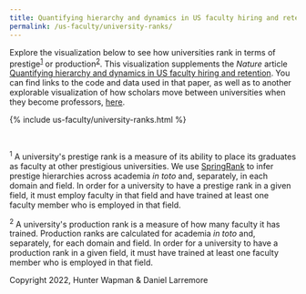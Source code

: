 ```yaml
---
title: Quantifying hierarchy and dynamics in US faculty hiring and retention — university ranks
permalink: /us-faculty/university-ranks/
---
```


Explore the visualization below to see how universities rank in terms of prestige<sup><a href="#prestige-ranks">1</a></sup> or production<sup><a href="#production-ranks">2</a></sup>. This visualization supplements the *Nature* article [Quantifying hierarchy and dynamics in US faculty hiring and retention](https://www.nature.com/articles/s41586-022-05222-x). You can find links to the code and data used in that paper, as well as to another explorable visualization of how scholars move between universities when they become professors, [here](https://larremorelab.github.io/us-faculty/).

{% include us-faculty/university-ranks.html %}

<br>

<sup id="prestige-ranks">1</sup> A university's prestige rank is a measure of its ability to place its graduates as faculty at other prestigious universities. We use <a href="https://www.science.org/doi/10.1126/sciadv.aar8260">SpringRank</a> to infer prestige hierarchies across academia _in toto_ and, separately, in each domain and field. In order for a university to have a prestige rank in a given field, it must employ faculty in that field and have trained at least one faculty member who is employed in that field.

<sup id="production-ranks">2</sup> A university's production rank is a measure of how many faculty it has trained. Production ranks are calculated for academia _in toto_ and, separately, for each domain and field. In order for a university to have a production rank in a given field, it must have trained at least one faculty member who is employed in that field.

Copyright 2022, Hunter Wapman & Daniel Larremore
